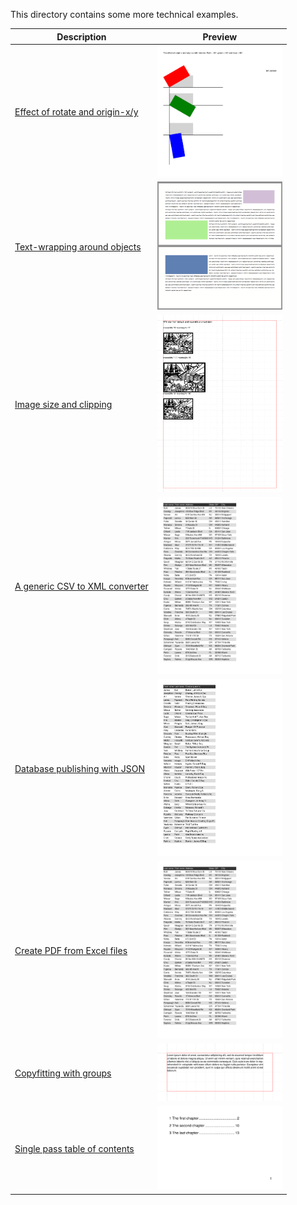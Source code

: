 This directory contains some more technical examples.

Description  | Preview
------------ | -------------
[Effect of rotate and origin-x/y](rotating) | <a href="rotating"><img src="rotating/firstpage.png" width="200"></a>
[Text-wrapping around objects](wraparoundobjects) | <a href="wraparoundobjects"><img src="wraparoundobjects/firstpage.png" width="200"></a>
[Image size and clipping](images) | <a href="images"><img src="images/firstpage.png" width="200"></a>
[A generic CSV to XML converter](csvreader) | <a href="csvreader"><img src="csvreader/firstpage.png" width="200"></a>
[Database publishing with JSON](jsonreader) | <a href="jsonreader"><img src="jsonreader/firstpage.png" width="200"></a>
[Create PDF from Excel files](xlsxreader) | <a href="xlsxreader"><img src="xlsxreader/firstpage.png" width="200"></a>
[Copyfitting with groups](fontshrinking) | <a href="fontshrinking"><img src="fontshrinking/firstpage.png" width="200"></a>
[Single pass table of contents](singlepasstoc) | <a href="singlepasstoc"><img src="singlepasstoc/firstpage.png" width="200"></a>

